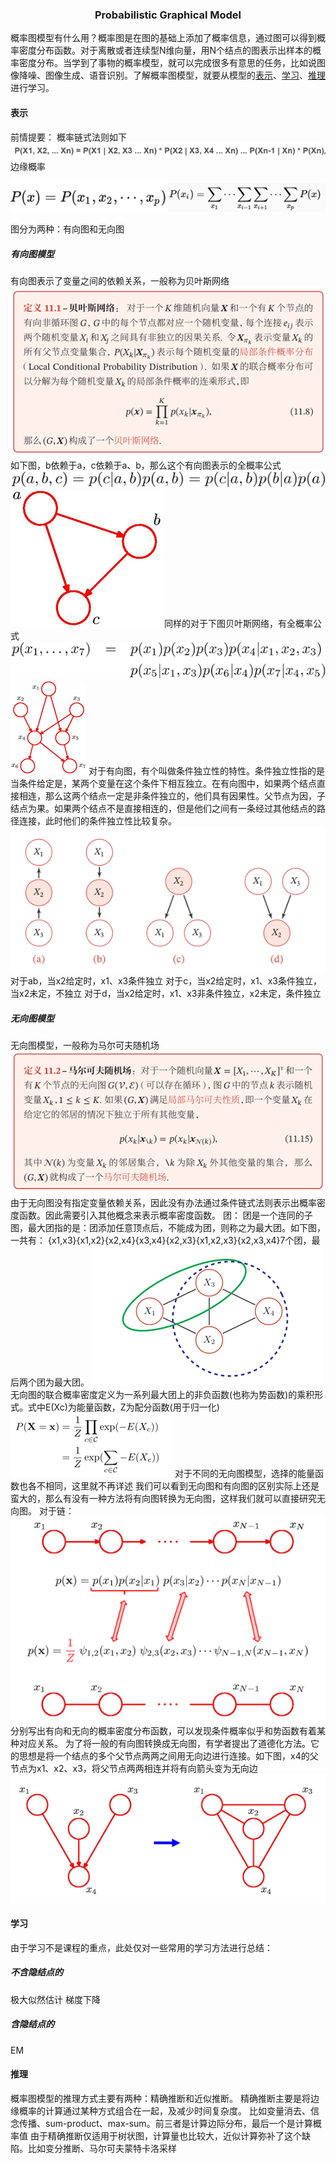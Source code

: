 ### <center>Probabilistic Graphical Model</center>
概率图模型有什么用？概率图是在图的基础上添加了概率信息，通过图可以得到概率密度分布函数。对于离散或者连续型N维向量，用N个结点的图表示出样本的概率密度分布。当学到了事物的概率模型，就可以完成很多有意思的任务，比如说图像降噪、图像生成、语音识别。了解概率图模型，就要从模型的[表示](#表示)、[学习](#学习)、[推理](#推理)进行学习。

#### 表示
前情提要：
概率链式法则如下
![](pic/2022-05-14-10-32-15.png)
边缘概率

<center class = "half">
    <img src = 'pic/2022-05-14-10-32-54.png'  width = '50%' align = left/><img src = 'pic/2022-05-14-10-32-59.png'  width = '50%' align = right/>
</center>

图分为两种：有向图和无向图
##### 有向图模型
有向图表示了变量之间的依赖关系，一般称为贝叶斯网络
![](pic/2022-05-14-10-38-07.png)
如下图，b依赖于a，c依赖于a、b，那么这个有向图表示的全概率公式
![图1](pic/2022-05-14-10-38-29.png)
![](pic/2022-05-14-10-40-17.png)
同样的对于下图贝叶斯网络，有全概率公式
![](pic/2022-05-14-10-43-25.png)
![](pic/2022-05-14-10-43-31.png)
对于有向图，有个叫做条件独立性的特性。条件独立性指的是当条件给定是，某两个变量在这个条件下相互独立。在有向图中，如果两个结点直接相连，那么这两个结点一定是非条件独立的，他们具有因果性。父节点为因，子结点为果。如果两个结点不是直接相连的，但是他们之间有一条经过其他结点的路径连接，此时他们的条件独立性比较复杂。
![](pic/2022-05-14-10-43-50.png)
对于ab，当x2给定时，x1、x3条件独立
对于c，当x2给定时，x1、x3条件独立，当x2未定，不独立
对于d，当x2给定时，x1、x3非条件独立，x2未定，条件独立
##### 无向图模型
无向图模型，一般称为马尔可夫随机场
![](pic/2022-05-14-10-45-02.png)
由于无向图没有指定变量依赖关系，因此没有办法通过条件链式法则表示出概率密度函数。因此需要引入其他概念来表示概率密度函数。
团：
团是一个连同的子图，最大团指的是：团添加任意顶点后，不能成为团，则称之为最大团。如下图，一共有：
{x1,x3}\{x1,x2}\{x2,x4}\{x3,x4}\{x2,x3}\{x1,x2,x3}\{x2,x3,x4}7个团，最后两个团为最大团。
![](pic/2022-05-14-10-45-21.png)
无向图的联合概率密度定义为一系列最大团上的非负函数(也称为势函数)的乘积形式。式中E(Xc)为能量函数，Z为配分函数(用于归一化)
![](pic/2022-05-14-10-45-47.png)
对于不同的无向图模型，选择的能量函数也各不相同，这里就不再详述
我们可以看到无向图和有向图的区别实际上还是蛮大的，那么有没有一种方法将有向图转换为无向图，这样我们就可以直接研究无向图。
对于链：
![](pic/2022-05-14-10-46-15.png)
分别写出有向和无向的概率密度分布函数，可以发现条件概率似乎和势函数有着某种对应关系。
为了将一般的有向图转换成无向图，有学者提出了道德化方法。它的思想是将一个结点的多个父节点两两之间用无向边进行连接。如下图，x4的父节点为x1、x2、x3，将父节点两两相连并将有向箭头变为无向边
![](pic/2022-05-14-10-46-44.png)
#### 学习
由于学习不是课程的重点，此处仅对一些常用的学习方法进行总结：
##### 不含隐结点的
极大似然估计
梯度下降
##### 含隐结点的
EM

#### 推理
概率图模型的推理方式主要有两种：精确推断和近似推断。
精确推断主要是将边缘概率的计算通过某种方式组合在一起，及减少时间复杂度。
比如变量消去、信念传播、sum-product、max-sum。前三者是计算边际分布，最后一个是计算概率值
由于精确推断仅适用于树状图，计算量也比较大，近似计算弥补了这个缺陷。比如变分推断、马尔可夫蒙特卡洛采样
